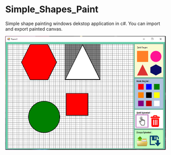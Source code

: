 # Simple_Shapes_Paint
 
Simple shape painting windows dekstop application in c#. You can import and export painted canvas.

<img src="/ss.png" width="800">
